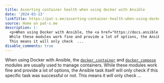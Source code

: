 ```yaml
---
title: Asserting container health when using docker with Ansible
date: '2024-03-13'
linkTitle: https://pat-s.me/asserting-container-health-when-using-docker-with-ansible/
source: Home on pat-s.me
description: |-
  <p>When using Docker with Ansible, the <a href="https://docs.ansible.com/ansible/latest/collections/community/docker/docker_container_module.html"><code>docker_container</code></a> and <a href="https://docs.ansible.com/ansible/latest/collections/community/docker/docker_compose_module.html#ansible-collections-community-docker-docker-compose-module"><code>docker_compose</code></a> modules are usually used to manage containers.
  While these modules work fine and provide a lot of options, the Ansible task itself will only check if this specific task was successful or not.
  This means it will only check  ...
disable_comments: true
---
```

<p>When using Docker with Ansible, the <a href="https://docs.ansible.com/ansible/latest/collections/community/docker/docker_container_module.html"><code>docker_container</code></a> and <a href="https://docs.ansible.com/ansible/latest/collections/community/docker/docker_compose_module.html#ansible-collections-community-docker-docker-compose-module"><code>docker_compose</code></a> modules are usually used to manage containers.
While these modules work fine and provide a lot of options, the Ansible task itself will only check if this specific task was successful or not.
This means it will only check  ...